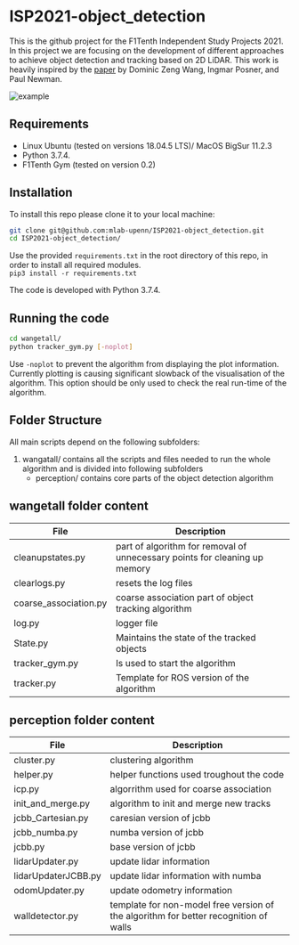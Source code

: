 # ISP2021-object_detection
This is the github project for the F1Tenth Independent Study Projects 2021. In this project we are focusing on the development of different approaches to achieve object detection and tracking based on 2D LiDAR. This work is heavily inspired by the [paper](https://www.researchgate.net/publication/277910424_Model-free_detection_and_tracking_of_dynamic_objects_with_2D_lidar) by Dominic Zeng Wang, Ingmar Posner, and Paul Newman.

![example](https://github.com/mlab-upenn/ISP2021-object_detection/blob/main/example.gif)

## Requirements
- Linux Ubuntu (tested on versions 18.04.5 LTS)/ MacOS BigSur 11.2.3
- Python 3.7.4.
- F1Tenth Gym (tested on version 0.2)

## Installation
To install this repo please clone it to your local machine: 
````sh
git clone git@github.com:mlab-upenn/ISP2021-object_detection.git
cd ISP2021-object_detection/
````

Use the provided `requirements.txt` in the root directory of this repo, in order to install all required modules.\
`pip3 install -r requirements.txt`

The code is developed with Python 3.7.4.


## Running the code
````sh
cd wangetall/
python tracker_gym.py [-noplot]
````
Use ````-noplot```` to prevent the algorithm from displaying the plot information. Currently plotting is causing significant slowback of the visualisation of the algorithm. This option should be only used to check the real run-time of the algorithm. 




## Folder Structure

All main scripts depend on the following subfolders:

1. wangatall/ contains all the scripts and files needed to run the whole algorithm and is divided into following subfolders
    * perception/ contains core parts of the object detection algorithm


## wangetall folder content
| File | Description |
|----|----|
cleanupstates.py | part of algorithm for removal of unnecessary points for cleaning up memory
clearlogs.py | resets the log files
coarse_association.py | coarse association part of object tracking algorithm 
log.py | logger file
State.py | Maintains the state of the tracked objects
tracker_gym.py   | Is used to start the algorithm
tracker.py | Template for ROS version of the algorithm

## perception folder content
| File | Description |
|----|----|
cluster.py | clustering algorithm
helper.py | helper functions used troughout the code
icp.py | algorrithm used for coarse association
init_and_merge.py | algorithm to init and merge new tracks
jcbb_Cartesian.py | caresian version of jcbb
jcbb_numba.py | numba version of jcbb
jcbb.py | base version of jcbb
lidarUpdater.py | update lidar information
lidarUpdaterJCBB.py | update lidar information with numba
odomUpdater.py | update odometry information
walldetector.py | template for non-model free version of the algorithm for better recognition of walls


